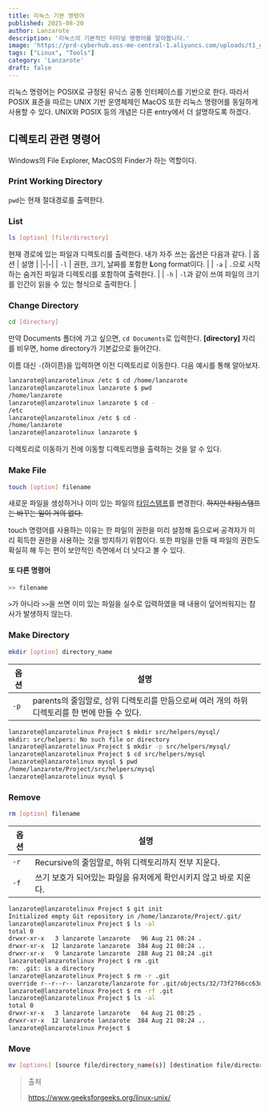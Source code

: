 ```yaml
---
title: 리눅스 기본 명령어
published: 2025-08-20
author: Lanzarote
description: '리눅스의 기본적인 터미널 명령어를 알아봅니다.'
image: 'https://prd-cyberhub.oss-me-central-1.aliyuncs.com/uploads/t1_g-RJG0CyqV5RtldU0U_ANPu8B5Q'
tags: ["Linux", "Tools"]
category: 'Lanzarote'
draft: false
---
```


리눅스 명령어는 POSIX로 규정된 유닉스 공통 인터페이스를 기반으로 한다. 
따라서 POSIX 표준을 따르는 UNIX 기반 운영체제인 MacOS 또한 리눅스 명령어를 동일하게 사용할 수 있다. 
UNIX와 POSIX 등의 개념은 다른 entry에서 더 설명하도록 하겠다. 

## 디렉토리 관련 명령어

Windows의 File Explorer, MacOS의 Finder가 하는 역할이다. 

### Print Working Directory
`pwd`는 현재 절대경로를 출력한다. 

### List
```sh
ls [option] [file/directory]
```
현재 경로에 있는 파일과 디렉토리를 출력한다. 
내가 자주 쓰는 옵션은 다음과 같다. 
| 옵션 | 설명 |
|-|-|
| `-l` | 권한, 크기, 날짜를 포함한 **L**ong format이다. |
| `-a` | `.`으로 시작하는 숨겨진 파일과 디렉토리를 포함하여 출력한다. |
| `-h` | `-l`과 같이 쓰여 파일의 크기를 인간이 읽을 수 있는 형식으로 출력한다. |

### Change Directory
```sh
cd [directory]
```
만약 Documents 폴더에 가고 싶으면, `cd Documents`로 입력한다. 
**[directory]** 자리를 비우면, home directory가 기본값으로 들어간다. 

이름 대신 `-`(하이픈)을 입력하면 이전 디렉토리로 이동한다. 다음 예시를 통해 알아보자.
```sh
lanzarote@lanzarotelinux /etc $ cd /home/lanzarote
lanzarote@lanzarotelinux lanzarote $ pwd
/home/lanzarote
lanzarote@lanzarotelinux lanzarote $ cd -
/etc
lanzarote@lanzarotelinux /etc $ cd -
/home/lanzarote
lanzarote@lanzarotelinux lanzarote $
```
디렉토리로 이동하기 전에 이동할 디렉토리명을 출력하는 것을 알 수 있다.

### Make File
```sh
touch [option] filename
```
새로운 파일을 생성하거나 이미 있는 파일의 [타임스탬프](/posts/linux_101/timestamp/)를 변경한다. ~~하지만 타임스탬프는 바꾸는 일이 거의 없다.~~

touch 명령어를 사용하는 이유는 한 파일의 권한을 미리 설정해 둠으로써 공격자가 미리 획득한 권한을 사용하는 것을 방지하기 위함이다.
또한 파일을 만들 때 파일의 권한도 확실히 해 두는 편이 보안적인 측면에서 더 낫다고 볼 수 있다.

#### 또 다른 명령어
```sh
>> filename
```
`>`가 아니라 `>>`을 쓰면 이미 있는 파일을 실수로 입력하였을 때 내용이 덮어씌워지는 참사가 발생하지 않는다.

### Make Directory
```sh
mkdir [option] directory_name
```
| 옵션 | 설명 |
|-|-|
| `-p` | parents의 줄임말로, 상위 디렉토리를 만듬으로써 여러 개의 하위 디렉토리를 한 번에 만들 수 있다. |
```sh
lanzarote@lanzarotelinux Project $ mkdir src/helpers/mysql/  
mkdir: src/helpers: No such file or directory
lanzarote@lanzarotelinux Project $ mkdir -p src/helpers/mysql/
lanzarote@lanzarotelinux Project $ cd src/helpers/mysql
lanzarote@lanzarotelinux mysql $ pwd
/home/lanzarote/Project/src/helpers/mysql
lanzarote@lanzarotelinux mysql $
```

### Remove
```sh
rm [option] filename
```
| 옵션 | 설명 |
|-|-|
| `-r` | Recursive의 줄임말로, 하위 디렉토리까지 전부 지운다. |
| `-f` | 쓰기 보호가 되어있는 파일을 유저에게 확인시키지 않고 바로 지운다. |
```sh
lanzarote@lanzarotelinux Project $ git init
Initialized empty Git repository in /home/lanzarote/Project/.git/
lanzarote@lanzarotelinux Project $ ls -al
total 0
drwxr-xr-x   3 lanzarote lanzarote   96 Aug 21 08:24 .
drwxr-xr-x  12 lanzarote lanzarote  384 Aug 21 08:24 ..
drwxr-xr-x   9 lanzarote lanzarote  288 Aug 21 08:24 .git
lanzarote@lanzarotelinux Project $ rm .git
rm: .git: is a directory
lanzarote@lanzarotelinux Project $ rm -r .git
override r--r--r-- lanzarote/lanzarote for .git/objects/32/73f2766cc63d64ce5fc148db6d34ce5d2a1561? ^C
lanzarote@lanzarotelinux Project $ rm -rf .git
lanzarote@lanzarotelinux Project $ ls -al
total 0
drwxr-xr-x   3 lanzarote lanzarote   64 Aug 21 08:25 .
drwxr-xr-x  12 lanzarote lanzarote  384 Aug 21 08:24 ..
lanzarote@lanzarotelinux Project $ 
```

### Move
```sh
mv [options] [source file/directory_name(s)] [destination file/directory_name]
```



> 출처
>
> https://www.geeksforgeeks.org/linux-unix/

